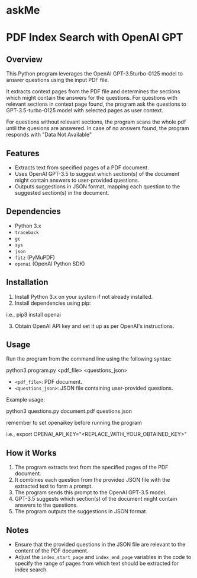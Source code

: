 # askMe
# PDF Index Search with OpenAI GPT

## Overview

This Python program leverages the OpenAI GPT-3.5turbo-0125 model to answer questions using the input PDF file.

It extracts context pages from the PDF file and determines the sections which might contain the answers for the questions.
For questions with relevant sections in context page found, the program ask the questions to GPT-3.5-turbo-0125 model with selected pages as user context.

For questions without relevant sections, the program scans the whole pdf until the quesions are answered. In case of no answers found, the program responds with "Data Not Available"

## Features

- Extracts text from specified pages of a PDF document.
- Uses OpenAI GPT-3.5 to suggest which section(s) of the document might contain answers to user-provided questions.
- Outputs suggestions in JSON format, mapping each question to the suggested section(s) in the document.

## Dependencies

- Python 3.x
- `traceback`
- `gc`
- `sys`
- `json`
- `fitz` (PyMuPDF)
- `openai` (OpenAI Python SDK)

## Installation

1. Install Python 3.x on your system if not already installed.
2. Install dependencies using pip:

i.e., pip3 install openai

3. Obtain OpenAI API key and set it up as per OpenAI's instructions.

## Usage

Run the program from the command line using the following syntax:

python3 program.py <pdf_file> <questions_json>

- `<pdf_file>`: PDF document.
- `<questions_json>`: JSON file containing user-provided questions.

Example usage:

python3 questions.py document.pdf questions.json

remember to set openaikey before running the program

i.e.,
export OPENAI_API_KEY="<REPLACE_WITH_YOUR_OBTAINED_KEY>"

## How it Works

1. The program extracts text from the specified pages of the PDF document.
2. It combines each question from the provided JSON file with the extracted text to form a prompt.
3. The program sends this prompt to the OpenAI GPT-3.5 model.
4. GPT-3.5 suggests which section(s) of the document might contain answers to the questions.
5. The program outputs the suggestions in JSON format.

## Notes

- Ensure that the provided questions in the JSON file are relevant to the content of the PDF document.
- Adjust the `index_start_page` and `index_end_page` variables in the code to specify the range of pages from which text should be extracted for index 
search.

